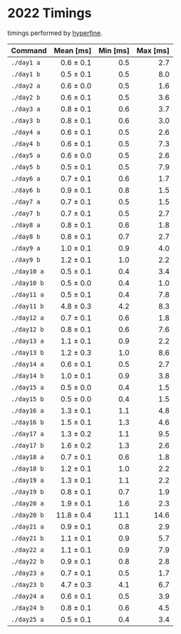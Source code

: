 # 2022 Timings

timings performed by [hyperfine](https://github.com/sharkdp/hyperfine).

| Command | Mean [ms] | Min [ms] | Max [ms] |
|:---|---:|---:|---:|
| `./day1 a` | 0.6 ± 0.1 | 0.5 | 2.7 |
| `./day1 b` | 0.5 ± 0.1 | 0.5 | 8.0 |
| `./day2 a` | 0.6 ± 0.0 | 0.5 | 1.6 |
| `./day2 b` | 0.6 ± 0.1 | 0.5 | 3.6 |
| `./day3 a` | 0.8 ± 0.1 | 0.6 | 3.7 |
| `./day3 b` | 0.8 ± 0.1 | 0.6 | 3.0 |
| `./day4 a` | 0.6 ± 0.1 | 0.5 | 2.6 |
| `./day4 b` | 0.6 ± 0.1 | 0.5 | 7.3 |
| `./day5 a` | 0.6 ± 0.0 | 0.5 | 2.6 |
| `./day5 b` | 0.5 ± 0.1 | 0.5 | 7.9 |
| `./day6 a` | 0.7 ± 0.1 | 0.6 | 1.7 |
| `./day6 b` | 0.9 ± 0.1 | 0.8 | 1.5 |
| `./day7 a` | 0.7 ± 0.1 | 0.5 | 1.5 |
| `./day7 b` | 0.7 ± 0.1 | 0.5 | 2.7 |
| `./day8 a` | 0.8 ± 0.1 | 0.6 | 1.8 |
| `./day8 b` | 0.8 ± 0.1 | 0.7 | 2.7 |
| `./day9 a` | 1.0 ± 0.1 | 0.9 | 4.0 |
| `./day9 b` | 1.2 ± 0.1 | 1.0 | 2.2 |
| `./day10 a` | 0.5 ± 0.1 | 0.4 | 3.4 |
| `./day10 b` | 0.5 ± 0.0 | 0.4 | 1.0 |
| `./day11 a` | 0.5 ± 0.1 | 0.4 | 7.8 |
| `./day11 b` | 4.8 ± 0.3 | 4.2 | 8.3 |
| `./day12 a` | 0.7 ± 0.1 | 0.6 | 1.8 |
| `./day12 b` | 0.8 ± 0.1 | 0.6 | 7.6 |
| `./day13 a` | 1.1 ± 0.1 | 0.9 | 2.2 |
| `./day13 b` | 1.2 ± 0.3 | 1.0 | 8.6 |
| `./day14 a` | 0.6 ± 0.1 | 0.5 | 2.7 |
| `./day14 b` | 1.0 ± 0.1 | 0.9 | 3.8 |
| `./day15 a` | 0.5 ± 0.0 | 0.4 | 1.5 |
| `./day15 b` | 0.5 ± 0.0 | 0.4 | 1.5 |
| `./day16 a` | 1.3 ± 0.1 | 1.1 | 4.8 |
| `./day16 b` | 1.5 ± 0.1 | 1.3 | 4.6 |
| `./day17 a` | 1.3 ± 0.2 | 1.1 | 9.5 |
| `./day17 b` | 1.6 ± 0.2 | 1.3 | 2.6 |
| `./day18 a` | 0.7 ± 0.1 | 0.6 | 1.8 |
| `./day18 b` | 1.2 ± 0.1 | 1.0 | 2.2 |
| `./day19 a` | 1.3 ± 0.1 | 1.1 | 2.2 |
| `./day19 b` | 0.8 ± 0.1 | 0.7 | 1.9 |
| `./day20 a` | 1.9 ± 0.1 | 1.6 | 2.3 |
| `./day20 b` | 11.8 ± 0.4 | 11.1 | 14.6 |
| `./day21 a` | 0.9 ± 0.1 | 0.8 | 2.9 |
| `./day21 b` | 1.1 ± 0.1 | 0.9 | 5.7 |
| `./day22 a` | 1.1 ± 0.1 | 0.9 | 7.9 |
| `./day22 b` | 0.9 ± 0.1 | 0.8 | 2.8 |
| `./day23 a` | 0.7 ± 0.1 | 0.5 | 1.7 |
| `./day23 b` | 4.7 ± 0.3 | 4.1 | 6.7 |
| `./day24 a` | 0.6 ± 0.1 | 0.5 | 3.9 |
| `./day24 b` | 0.8 ± 0.1 | 0.6 | 4.5 |
| `./day25 a` | 0.5 ± 0.1 | 0.4 | 3.4 |
